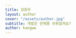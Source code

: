 ```yaml
---
title: 강원우
layout: author
cover: "/assets/author.jpg"
subtitle: 개발은 언제쯤 쉬워질까요?
author: kangww
---
```


